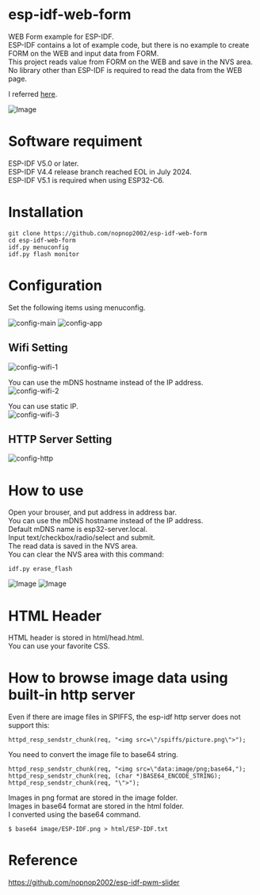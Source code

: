 # esp-idf-web-form
WEB Form example for ESP-IDF.   
ESP-IDF contains a lot of example code, but there is no example to create FORM on the WEB and input data from FORM.   
This project reads value from FORM on the WEB and save in the NVS area.   
No library other than ESP-IDF is required to read the data from the WEB page.   

I referred [here](https://github.com/espressif/esp-idf/tree/master/examples/protocols/http_server/file_serving).   

![Image](https://github.com/user-attachments/assets/247123ec-1d06-40b0-b17f-1d978951fea6)

# Software requiment
ESP-IDF V5.0 or later.   
ESP-IDF V4.4 release branch reached EOL in July 2024.   
ESP-IDF V5.1 is required when using ESP32-C6.   

# Installation
```
git clone https://github.com/nopnop2002/esp-idf-web-form
cd esp-idf-web-form
idf.py menuconfig
idf.py flash monitor
```


# Configuration
Set the following items using menuconfig.

![config-main](https://user-images.githubusercontent.com/6020549/134126480-a1455518-e6c8-4897-a1e2-aec5dda50168.jpg)
![config-app](https://user-images.githubusercontent.com/6020549/134126500-cc609a2c-cc74-4eca-a5ad-359abe8cbe26.jpg)

## Wifi Setting

![config-wifi-1](https://user-images.githubusercontent.com/6020549/134127430-e55a9a9f-e3db-4766-a806-687ba58bad9a.jpg)

You can use the mDNS hostname instead of the IP address.   
![config-wifi-2](https://user-images.githubusercontent.com/6020549/134127158-892fac80-d123-4fd8-af16-f0b234a0efba.jpg)

You can use static IP.   
![config-wifi-3](https://user-images.githubusercontent.com/6020549/134127193-8bffe977-b4b8-4178-9810-06c99414055f.jpg)

## HTTP Server Setting
![config-http](https://user-images.githubusercontent.com/6020549/134127228-dbcdca4c-ea3a-45c8-82d2-5dbced108fe3.jpg)


# How to use
Open your brouser, and put address in address bar.   
You can use the mDNS hostname instead of the IP address.   
Default mDNS name is esp32-server.local.   
Input text/checkbox/radio/select and submit.   
The read data is saved in the NVS area.   
You can clear the NVS area with this command:   
```
idf.py erase_flash
```
![Image](https://github.com/user-attachments/assets/54e9928a-3501-4b78-a892-18b0e9ff293c)
![Image](https://github.com/user-attachments/assets/247123ec-1d06-40b0-b17f-1d978951fea6)

# HTML Header
HTML header is stored in html/head.html.   
You can use your favorite CSS.   

# How to browse image data using built-in http server   
Even if there are image files in SPIFFS, the esp-idf http server does not support this:   
```
httpd_resp_sendstr_chunk(req, "<img src=\"/spiffs/picture.png\">");
```

You need to convert the image file to base64 string.   
```
httpd_resp_sendstr_chunk(req, "<img src=\"data:image/png;base64,");
httpd_resp_sendstr_chunk(req, (char *)BASE64_ENCODE_STRING);
httpd_resp_sendstr_chunk(req, "\">");
```

Images in png format are stored in the image folder.   
Images in base64 format are stored in the html folder.   
I converted using the base64 command.   
```
$ base64 image/ESP-IDF.png > html/ESP-IDF.txt
```

# Reference
https://github.com/nopnop2002/esp-idf-pwm-slider

